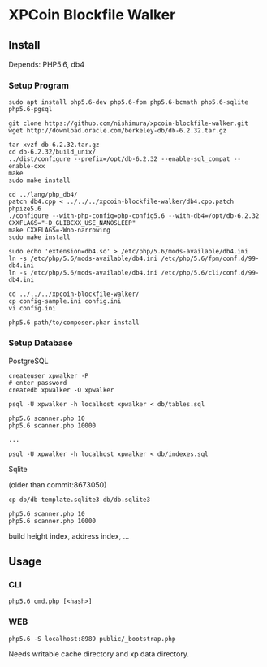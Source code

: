XPCoin Blockfile Walker
===========


## Install

Depends: PHP5.6, db4

### Setup Program

```
sudo apt install php5.6-dev php5.6-fpm php5.6-bcmath php5.6-sqlite php5.6-pgsql

git clone https://github.com/nishimura/xpcoin-blockfile-walker.git
wget http://download.oracle.com/berkeley-db/db-6.2.32.tar.gz

tar xvzf db-6.2.32.tar.gz
cd db-6.2.32/build_unix/
../dist/configure --prefix=/opt/db-6.2.32 --enable-sql_compat --enable-cxx
make
sudo make install

cd ../lang/php_db4/
patch db4.cpp < ../../../xpcoin-blockfile-walker/db4.cpp.patch 
phpize5.6
./configure --with-php-config=php-config5.6 --with-db4=/opt/db-6.2.32 CXXFLAGS="-D_GLIBCXX_USE_NANOSLEEP"
make CXXFLAGS=-Wno-narrowing
sudo make install

sudo echo 'extension=db4.so' > /etc/php/5.6/mods-available/db4.ini
ln -s /etc/php/5.6/mods-available/db4.ini /etc/php/5.6/fpm/conf.d/99-db4.ini
ln -s /etc/php/5.6/mods-available/db4.ini /etc/php/5.6/cli/conf.d/99-db4.ini

cd ../../../xpcoin-blockfile-walker/
cp config-sample.ini config.ini
vi config.ini

php5.6 path/to/composer.phar install

```

### Setup Database

PostgreSQL

```
createuser xpwalker -P
# enter password
createdb xpwalker -O xpwalker

psql -U xpwalker -h localhost xpwalker < db/tables.sql

php5.6 scanner.php 10
php5.6 scanner.php 10000

...

psql -U xpwalker -h localhost xpwalker < db/indexes.sql

```

Sqlite

(older than commit:8673050)

```
cp db/db-template.sqlite3 db/db.sqlite3

php5.6 scanner.php 10
php5.6 scanner.php 10000
```

build height index, address index, ...


## Usage

### CLI

```
php5.6 cmd.php [<hash>]
```

### WEB

```
php5.6 -S localhost:8989 public/_bootstrap.php 
```

Needs writable cache directory and xp data directory.
